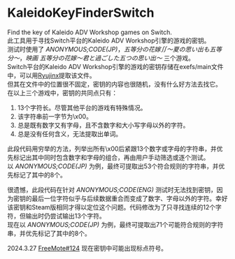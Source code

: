 # KaleidoKeyFinderSwitch
Find the key of Kaleido ADV Workshop games on Switch.  
此工具用于寻找Switch平台的Kaleido ADV Workshop引擎的游戏的密钥。  
测试时使用了 _ANONYMOUS;CODE(JP)_，_五等分の花嫁∬～夏の思い出も五等分～_，_映画 五等分の花嫁～君と過ごした五つの思い出～_ 三个游戏。  
Switch平台的Kaleido ADV Workshop引擎的游戏的密钥存储在exefs/main文件中，可以用[Ryujinx](https://github.com/Ryujinx/Ryujinx)提取该文件。  
但其在文件中的位置很不固定，密钥的内容也很随机，没有什么好方法去找它。  
在以上三个游戏中，密钥的共同点只有：  
 1. 13个字符长。尽管其他平台的游戏有特殊情况。  
 2. 该字符串前一字节为\\x00。  
 3. 总是既有数字又有字母，且不含数字和大小写字母以外的字符。  
 4. 总是没有任何含义，无法提取出单词。  

此段代码用穷举的方法，列举出所有\\x00后紧跟13个数字或字母的字符串，并优先标记出其中同时包含数字和字母的组合，再由用户手动筛选或逐个测试。  
以 _ANONYMOUS;CODE(JP)_ 为例，最终可提取出53个符合规则的字符串，并优先标记了其中的8个。  
  
很遗憾，此段代码在针对 _ANONYMOUS;CODE(ENG)_ 测试时无法找到密钥，因为密钥的最后一位字符似乎与后续数据重合而变成了数字、字母以外的字符。幸好该密钥和Steam版相同才得以定位这个问题。代码修改为了只寻找连续的12个字符，但输出时仍尝试输出13个字符。  
现在以 _ANONYMOUS;CODE(JP)_ 为例，最终可提取出71个可能符合规则的字符串，并优先标记了其中的8个。  
  
2024.3.27 [FreeMote#124](https://github.com/UlyssesWu/FreeMote/issues/124) 现在密钥中可能出现标点符号。  